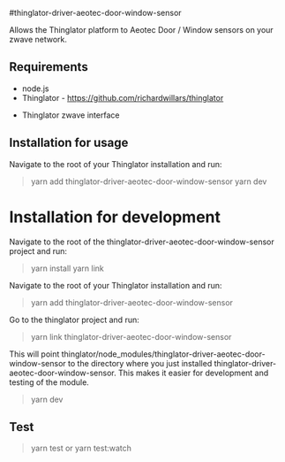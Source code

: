 #thinglator-driver-aeotec-door-window-sensor

Allows the Thinglator platform to Aeotec Door / Window sensors on your zwave network.

## Requirements

* node.js
* Thinglator - https://github.com/richardwillars/thinglator

- Thinglator zwave interface

## Installation for usage

Navigate to the root of your Thinglator installation and run:

> yarn add thinglator-driver-aeotec-door-window-sensor
> yarn dev

# Installation for development

Navigate to the root of the thinglator-driver-aeotec-door-window-sensor project and run:

> yarn install
> yarn link

Navigate to the root of your Thinglator installation and run:

> yarn add thinglator-driver-aeotec-door-window-sensor

Go to the thinglator project and run:

> yarn link thinglator-driver-aeotec-door-window-sensor

This will point thinglator/node_modules/thinglator-driver-aeotec-door-window-sensor to the directory where you just installed thinglator-driver-aeotec-door-window-sensor. This makes it easier for development and testing of the module.

> yarn dev

## Test

> yarn test
> or
> yarn test:watch
